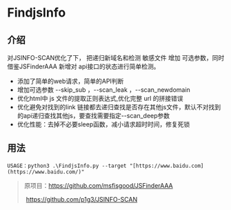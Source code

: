 # FindjsInfo

## 介绍

对JSINFO-SCAN优化了下， 把递归新域名和检测 敏感文件 增加 可选参数，同时借鉴JSFinderAAA 新增对 api接口的状态进行简单检测。

- 添加了简单的web请求，简单的API判断
- 增加可选参数  --skip_sub  ，--scan_leak ，--scan_newdomain
- 优化html中 js 文件的提取正则表达式,优化完整 url 的拼接错误
- 优化避免对找到的link 链接都去递归查找是否存在其他js文件，默认不对找到的api递归查找其他js，要查找需要指定--scan_deep参数
- 优化性能：去掉不必要sleep函数，减小请求超时时间，修复死锁



## 用法

  `USAGE：python3 .\FindjsInfo.py --target "[https://www.baidu.com](https://www.baidu.com/)"` 

  

 









> 原项目：https://github.com/msfisgood/JSFinderAAA
>
> ​                  https://github.com/p1g3/JSINFO-SCAN